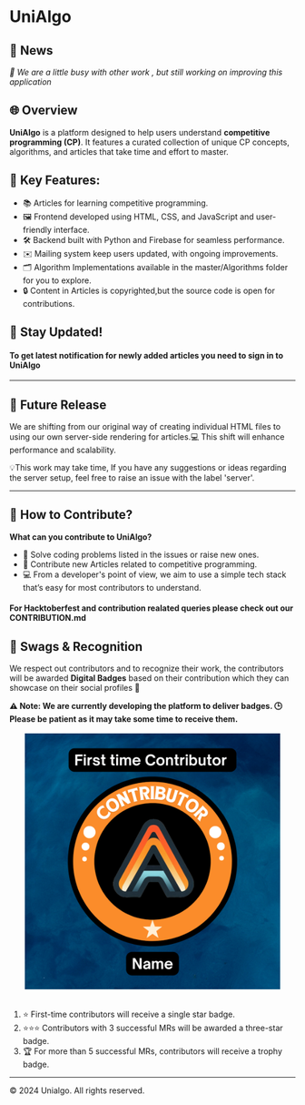 <!DOCTYPE html>
<html lang="en">
<head>
    <meta charset="UTF-8">
    <meta name="viewport" content="width=device-width, initial-scale=1.0">
</head>
<body>
    <div class="container">
        <h1>UniAlgo</h1>
        <h2>📢 News</h2>
        <i>🚧 We are a little busy with other work , but still working on improving this application</i>
        <h2>🌐 Overview</h2>
        <p><b>UniAlgo</b> is a platform designed to help users understand <b>competitive programming (CP)</b>. It features a curated collection of unique CP concepts, algorithms, and articles that take time and effort to master.</p>
        <h2>🌟 Key Features:</h2>
        <ul>
            <li>📚 Articles for learning competitive programming.</li>
            <li>🖼️ Frontend developed using HTML, CSS, and JavaScript and user-friendly interface.</li>
            <li>🛠️ Backend built with Python and Firebase for seamless performance.</li>
            <li>✉️ Mailing system keep users updated, with ongoing improvements.</li>
            <li>🗂️ Algorithm Implementations available in the master/Algorithms folder for you to explore.</li>
            <li>🔒 Content in Articles is copyrighted,but the source code is open for contributions.</li>
        </ul>
        <h2>🔔 Stay Updated!</h2>
        <h4>To get latest notification for newly added articles you need to sign in to UniAlgo</h4>
        <hr>
        <h2>🚀 Future Release</h2>
        <p>We are shifting from our original way of creating individual HTML files to using our own server-side rendering for articles.💻 This shift will enhance performance and scalability.</p>
        <p>💡This work may take time, If you have any suggestions or ideas regarding the server setup, feel free to raise an issue with the label 'server'.</p>
        <hr>
        <h2>🤝 How to Contribute?</h2>
        <b>What can you contribute to UniAlgo?</b>
        <ul>
            <li>🧠 Solve coding problems listed in the issues or raise new ones.</li>
            <li>📝 Contribute new Articles related to competitive programming.</li>
            <li>💻 From a developer's point of view, we aim to use a simple tech stack that’s easy for most contributors to understand.</li>
        </ul>
        <h4>For Hacktoberfest and contribution realated queries please check out our <b>CONTRIBUTION.md</b></h4>
        <h2>🎁 Swags & Recognition</h2>
        <p>We respect out contributors and to recognize their work, the contributors will be awarded <b>Digital Badges</b> based on their contribution which they can showcase on their social profiles 🏅</p>
        <b>⚠️  Note: We are currently developing the platform to deliver badges. 🕒 Please be patient as it may take some time to receive them.</b>
        <div align=center><br><img src = "contributor/CONTRIBUTOR-BADGE.png" width="450px" height="450px"></div>
        <br>
        <ol>
            <li>⭐ First-time contributors will receive a single star badge.</li>
            <li>⭐⭐⭐ Contributors with 3 successful MRs will be awarded a three-star badge.</li>
            <li>🏆 For more than 5 successful MRs, contributors will receive a trophy badge.</li>
        </ol>
        <hr>
    <footer>
        <p>&copy; 2024 Unialgo. All rights reserved.</p>
    </footer>
</body>
</html>
